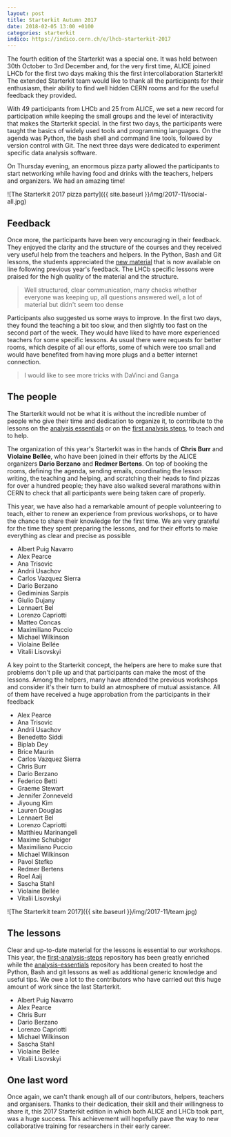 ```yaml
---
layout: post
title: Starterkit Autumn 2017
date: 2018-02-05 13:00 +0100
categories: starterkit
indico: https://indico.cern.ch/e/lhcb-starterkit-2017
---
```


The fourth edition of the Starterkit was a special one. It was held between 30th October to 3rd December and, for the very first time, ALICE joined LHCb for the first two days making this the first intercollaboration Starterkit! The extended Starterkit team would like to thank all the participants for their enthusiasm, their ability to find well hidden CERN rooms and for the useful feedback they provided.

With 49 participants from LHCb and 25 from ALICE, we set a new record for participation while keeping the small groups and the level of interactivity that makes the Starterkit special. In the first two days, the participants were taught the basics of widely used tools and programming languages. On the agenda was Python, the bash shell and command line tools, followed by version control with Git. The next three days were dedicated to experiment specific data analysis software.

On Thursday evening, an enormous pizza party allowed the participants to start networking while having food and drinks with the teachers, helpers and organizers. We had an amazing time!

 ![The Starterkit 2017 pizza party]({{ site.baseurl }}/img/2017-11/social-all.jpg)

## Feedback

Once more, the participants have been very encouraging in their feedback. They enjoyed the clarity and the structure of the courses and they received very useful help from the teachers and helpers. In the Python, Bash and Git lessons, the students appreciated the [new material][analysis-essentials] that is now available on line following previous year's feedback. The LHCb specific lessons were praised for the high quality of the material and the structure.

> Well structured, clear communication, many checks whether everyone was keeping up, all questions answered well, a lot of material but didn't seem too dense

Participants also suggested us some ways to improve. In the first two days, they found the teaching a bit too slow, and then slightly too fast on the second part of the week. They would have liked to have more experienced teachers for some specific lessons. As usual there were requests for better rooms, which despite of all our efforts, some of which were too small and would have benefited from having more plugs and a better internet connection.

> I would like to see more tricks with DaVinci and Ganga

## The people

The Starterkit would not be what it is without the incredible number of people who give their time and dedication to organize it, to contribute to the lessons on the [analysis essentials][analysis-essentials] or on the [first analysis steps][first-ana-steps], to teach and to help.

The organization of this year's Starterkit was in the hands of **Chris Burr** and **Violaine Bellée**, who have been joined in their efforts by the ALICE organizers **Dario Berzano** and **Redmer Bertens**. On top of booking the rooms, defining the agenda, sending emails, coordinating the lesson writing, the teaching and helping, and scratching their heads to find pizzas for over a hundred people; they have also walked several marathons within CERN to check that all participants were being taken care of properly.

This year, we have also had a remarkable amount of people volunteering to teach, either to renew an experience from previous workshops, or to have the chance to share their knowledge for the first time. We are very grateful for the time they spent preparing the lessons, and for their efforts to make everything as clear and precise as possible

 * Albert Puig Navarro
 * Alex Pearce
 * Ana Trisovic
 * Andrii Usachov
 * Carlos Vazquez Sierra
 * Dario Berzano
 * Gediminias Sarpis
 * Giulio Dujany
 * Lennaert Bel
 * Lorenzo Capriotti
 * Matteo Concas
 * Maximiliano Puccio
 * Michael Wilkinson
 * Violaine Bellée
 * Vitalii Lisovskyi

A key point to the Starterkit concept, the helpers are here to make sure that problems don't pile up and that participants can make the most of the lessons. Among the helpers, many have attended the previous workshops and consider it's their turn to build an atmosphere of mutual assistance. All of them have received a huge approbation from the participants in their feedback

 * Alex Pearce
 * Ana Trisovic
 * Andrii Usachov
 * Benedetto Siddi
 * Biplab Dey
 * Brice Maurin
 * Carlos Vazquez Sierra
 * Chris Burr
 * Dario Berzano
 * Federico Betti
 * Graeme Stewart
 * Jennifer Zonneveld
 * Jiyoung Kim
 * Lauren Douglas
 * Lennaert Bel
 * Lorenzo Capriotti
 * Matthieu Marinangeli
 * Maxime Schubiger
 * Maximiliano Puccio
 * Michael Wilkinson
 * Pavol Stefko
 * Redmer Bertens
 * Roel Aaij
 * Sascha Stahl
 * Violaine Bellée
 * Vitalii Lisovskyi

 ![The Starterkit team 2017]({{ site.baseurl }}/img/2017-11/team.jpg)

## The lessons

Clear and up-to-date material for the lessons is essential to our workshops. This year, the [first-analysis-steps][first-ana-steps] repository has been greatly enriched while the [analysis-essentials][analysis-essentials] repository has been created to host the Python, Bash and git lessons as well as additional generic knowledge and useful tips. We owe a lot to the contributors who have carried out this huge amount of work since the last Starterkit.

 * Albert Puig Navarro
 * Alex Pearce
 * Chris Burr
 * Dario Berzano
 * Lorenzo Capriotti
 * Michael Wilkinson
 * Sascha Stahl
 * Violaine Bellée
 * Vitalii Lisovskyi

## One last word

Once again, we can't thank enough all of our contributors, helpers, teachers and organisers. Thanks to their dedication, their skill and their willingness to share it, this 2017 Starterkit edition in which both ALICE and LHCb took part, was a huge success. This achievement will hopefully pave the way to new collaborative training for researchers in their early career.

[first-ana-steps]: https://lhcb.github.io/starterkit-lessons/first-analysis-steps
[first-ana-issues]: https://github.com/lhcb/starterkit-lessons/issues
[analysis-essentials]: http://lhcb.github.io/analysis-essentials/
